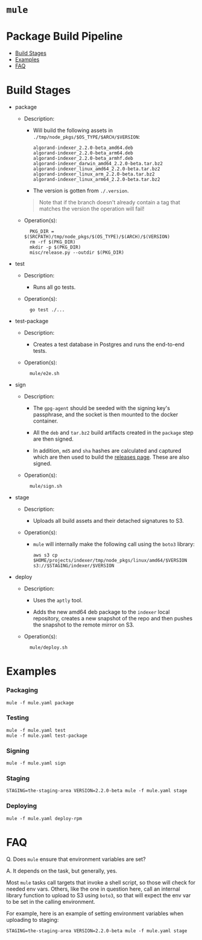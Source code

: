 # `mule`

# Package Build Pipeline

- [Build Stages](#build-stages)
- [Examples](#examples)
- [FAQ](#faq)

# Build Stages

- package

    - Description:

        + Will build the following assets in `./tmp/node_pkgs/$OS_TYPE/$ARCH/$VERSION`:

            ```
            algorand-indexer_2.2.0-beta_amd64.deb
            algorand-indexer_2.2.0-beta_arm64.deb
            algorand-indexer_2.2.0-beta_armhf.deb
            algorand-indexer_darwin_amd64_2.2.0-beta.tar.bz2
            algorand-indexer_linux_amd64_2.2.0-beta.tar.bz2
            algorand-indexer_linux_arm_2.2.0-beta.tar.bz2
            algorand-indexer_linux_arm64_2.2.0-beta.tar.bz2
            ```

        + The version is gotten from `./.version`.

        > Note that if the branch doesn't already contain a tag that matches the version the operation will fail!

    - Operation(s):

            PKG_DIR = $(SRCPATH)/tmp/node_pkgs/$(OS_TYPE)/$(ARCH)/$(VERSION)
            rm -rf $(PKG_DIR)
            mkdir -p $(PKG_DIR)
            misc/release.py --outdir $(PKG_DIR)

- test

    - Description:

        + Runs all go tests.

    - Operation(s):

            go test ./...

- test-package

    - Description:

        + Creates a test database in Postgres and runs the end-to-end tests.

    - Operation(s):

            mule/e2e.sh

- sign

    - Description:

        + The `gpg-agent` should be seeded with the signing key's passphrase, and the socket is then mounted
          to the docker container.

        + All the `deb` and `tar.bz2` build artifacts created in the `package` step are then signed.

        + In addition, `md5` and `sha` hashes are calculated and captured which are then used to build the
          [releases page](https://releases.algorand.com/). These are also signed.

    - Operation(s):

            mule/sign.sh

- stage

    - Description:

        + Uploads all build assets and their detached signatures to S3.

    - Operation(s):

        + `mule` will internally make the following call using the `boto3` library:

            ```
            aws s3 cp $HOME/projects/indexer/tmp/node_pkgs/linux/amd64/$VERSION s3://$STAGING/indexer/$VERSION
            ```

- deploy

    - Description:

        + Uses the `aptly` tool.

        + Adds the new amd64 deb package to the `indexer` local repository, creates a new snapshot of the repo
          and then pushes the snapshot to the remote mirror on S3.

    - Operation(s):

            mule/deploy.sh

# Examples

### Packaging

    mule -f mule.yaml package

### Testing

    mule -f mule.yaml test
    mule -f mule.yaml test-package

### Signing

    mule -f mule.yaml sign

### Staging

    STAGING=the-staging-area VERSION=2.2.0-beta mule -f mule.yaml stage

### Deploying

    mule -f mule.yaml deploy-rpm

# FAQ

Q. Does `mule` ensure that environment variables are set?

A. It depends on the task, but generally, yes.

Most `mule` tasks call targets that invoke a shell script, so those will check for needed env vars. Others, like the one in question here,
call an internal library function to upload to S3 using `boto3`, so that will expect the env var to be set in the calling environment.

For example, here is an example of setting environment variables when uploading to staging:

```
STAGING=the-staging-area VERSION=2.2.0-beta mule -f mule.yaml stage
```

